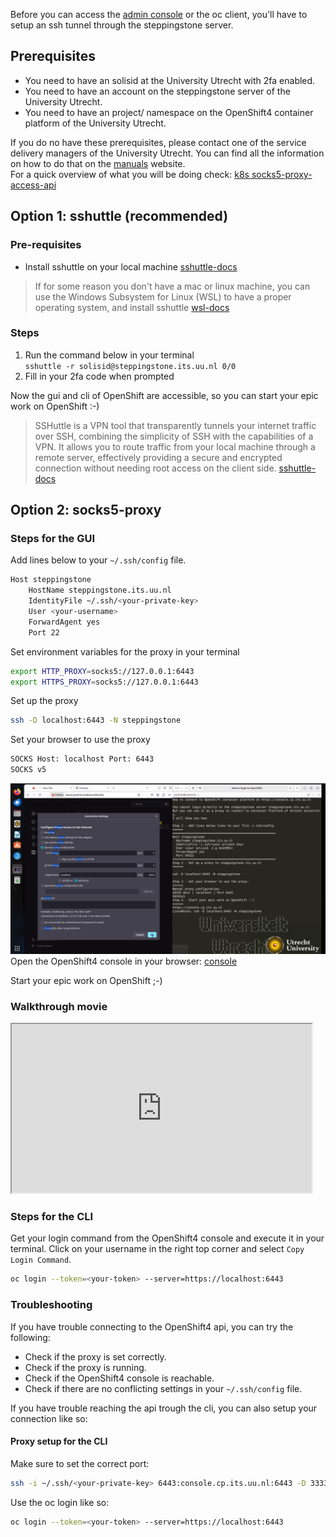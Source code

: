 Before you can access the <a href="https://console.cp.its.uu.nl" target="_blank">admin console</a> or the oc client, you'll have to setup an ssh tunnel through the steppingstone server.

## Prerequisites
- You need to have an solisid at the University Utrecht with 2fa enabled.
- You need to have an account on the steppingstone server of the University Utrecht.
- You need to have an project/ namespace on the OpenShift4 container platform of the University Utrecht.

If you do no have these prerequisites, please contact one of the service delivery managers of the University Utrecht.
You can find all the information on how to do that on the <a href="https://manuals.uu.nl" target="_blank">manuals</a>
website.  
For a quick overview of what you will be doing check: <a href="https://kubernetes.io/docs/tasks/extend-kubernetes/socks5-proxy-access-api/" target="_blank">k8s socks5-proxy-access-api</a>

## Option 1: **sshuttle** (recommended)

### Pre-requisites

- Install sshuttle on your local machine
  <a href="https://sshuttle.readthedocs.io/en/stable/installation.html" target="_blank">sshuttle-docs</a>

> If for some reason you don't have a mac or linux machine, you can use the Windows Subsystem for Linux (WSL) to have a
> proper operating system, and install sshuttle <a href="https://docs.microsoft.com/en-us/windows/wsl/install-win10" target="_blank">wsl-docs</a>

### Steps

1. Run the command below in your terminal  
   `sshuttle -r solisid@steppingstone.its.uu.nl 0/0`
2. Fill in your 2fa code when prompted

Now the gui and cli of OpenShift are accessible, so you can start your epic work on OpenShift :-)
> SSHuttle is a VPN tool that transparently tunnels your internet traffic over SSH, combining the simplicity of SSH with
> the capabilities of a VPN. It allows you to route traffic from your local machine through a remote server, effectively
> providing a secure and encrypted connection without needing root access on the client
> side. <a href="https://sshuttle.readthedocs.io/en/stable/usage.html" target="_blank">sshuttle-docs</a>

## Option 2: socks5-proxy

### Steps for the GUI
Add lines below to your `~/.ssh/config` file.
```bash
Host steppingstone
    HostName steppingstone.its.uu.nl
    IdentityFile ~/.ssh/<your-private-key>
    User <your-username>
    ForwardAgent yes
    Port 22
```

Set environment variables for the proxy in your terminal
```bash
export HTTP_PROXY=socks5://127.0.0.1:6443
export HTTPS_PROXY=socks5://127.0.0.1:6443
```

Set up the proxy
```bash
ssh -D localhost:6443 -N steppingstone
```

Set your browser to use the proxy
```bash
SOCKS Host: localhost Port: 6443
SOCKS v5
```

![sockproxy.png](../../images/sockproxy.png)
Open the OpenShift4 console in your browser: <a href="https://console.cp.its.uu.nl" target="_blank">console</a>

Start your epic work on OpenShift ;-)

### Walkthrough movie
<iframe src="https://player.vimeo.com/video/932020706?badge=0&amp;autopause=0&amp;player_id=0&amp;app_id=58479" width="480" height="270" frameBorder="1" class="giphy-embed" ; allow="autoplay; fullscreen; picture-in-picture; clipboard-write"  title="oc_toegang2fa"></iframe>

### Steps for the CLI
Get your login command from the OpenShift4 console and execute it in your terminal.
Click on your username in the right top corner and select `Copy Login Command`.
```bash
oc login --token=<your-token> --server=https://localhost:6443
```

### Troubleshooting
If you have trouble connecting to the OpenShift4 api, you can try the following:
- Check if the proxy is set correctly.
- Check if the proxy is running.
- Check if the OpenShift4 console is reachable.
- Check if there are no conflicting settings in your `~/.ssh/config` file.

If you have trouble reaching the api trough the cli, you can also setup your connection like so: 

#### Proxy setup for the CLI
Make sure to set the correct port:
```bash
ssh -i ~/.ssh/<your-private-key> 6443:console.cp.its.uu.nl:6443 -D 3333 <your-username>@steppingstone.its.uu.nl 
```

Use the oc login like so:
```bash
oc login --token=<your-token> --server=https://localhost:6443
```
